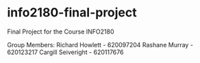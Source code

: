 # info2180-final-project
Final Project for the Course INFO2180

Group Members:
Richard Howlett - 620097204
Rashane Murray - 620123217
Cargill Seiveright - 620117676

